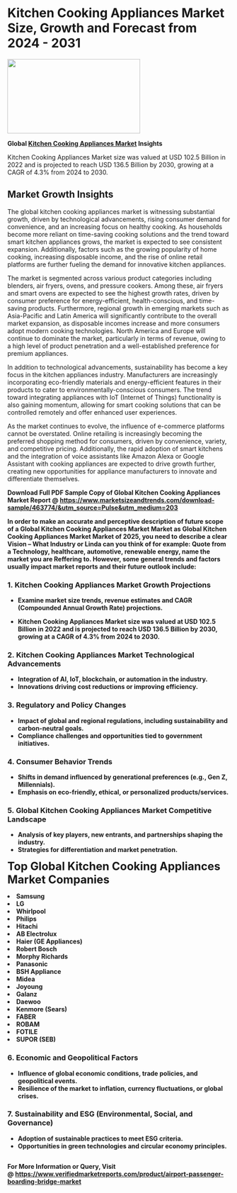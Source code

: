 <H1>Kitchen Cooking Appliances Market Size, Growth and Forecast from 2024 - 2031</H1><img class="aligncenter size-medium wp-image-584254" src="https://thirdeyenews.in/wp-content/uploads/2024/09/Global-Market-Research-300x168.jpeg" alt="" width="300" height="168" /><p><strong>Global&nbsp;<a href="https://www.marketsizeandtrends.com/download-sample/463774/&amp;utm_source=Pulse&amp;utm_medium=203">Kitchen Cooking Appliances Market</a> Insights</strong></p><p>Kitchen Cooking Appliances Market size was valued at USD 102.5 Billion in 2022 and is projected to reach USD 136.5 Billion by 2030, growing at a CAGR of 4.3% from 2024 to 2030.</p><p><h2>Market Growth Insights</h2> <p>The global kitchen cooking appliances market is witnessing substantial growth, driven by technological advancements, rising consumer demand for convenience, and an increasing focus on healthy cooking. As households become more reliant on time-saving cooking solutions and the trend toward smart kitchen appliances grows, the market is expected to see consistent expansion. Additionally, factors such as the growing popularity of home cooking, increasing disposable income, and the rise of online retail platforms are further fueling the demand for innovative kitchen appliances.</p> <p><strong></strong></p> <p>The market is segmented across various product categories including blenders, air fryers, ovens, and pressure cookers. Among these, air fryers and smart ovens are expected to see the highest growth rates, driven by consumer preference for energy-efficient, health-conscious, and time-saving products. Furthermore, regional growth in emerging markets such as Asia-Pacific and Latin America will significantly contribute to the overall market expansion, as disposable incomes increase and more consumers adopt modern cooking technologies. North America and Europe will continue to dominate the market, particularly in terms of revenue, owing to a high level of product penetration and a well-established preference for premium appliances.</p> <p>In addition to technological advancements, sustainability has become a key focus in the kitchen appliances industry. Manufacturers are increasingly incorporating eco-friendly materials and energy-efficient features in their products to cater to environmentally-conscious consumers. The trend toward integrating appliances with IoT (Internet of Things) functionality is also gaining momentum, allowing for smart cooking solutions that can be controlled remotely and offer enhanced user experiences.</p> <p>As the market continues to evolve, the influence of e-commerce platforms cannot be overstated. Online retailing is increasingly becoming the preferred shopping method for consumers, driven by convenience, variety, and competitive pricing. Additionally, the rapid adoption of smart kitchens and the integration of voice assistants like Amazon Alexa or Google Assistant with cooking appliances are expected to drive growth further, creating new opportunities for appliance manufacturers to innovate and differentiate themselves.</p> <p><strong></p><p><span class=""><strong>Download Full PDF Sample Copy of Global Kitchen Cooking Appliances Market Report</strong> @ <a href="https://www.marketsizeandtrends.com/download-sample/463774/&amp;utm_source=Pulse&amp;utm_medium=203" target="_blank">https://www.marketsizeandtrends.com/download-sample/463774/&amp;utm_source=Pulse&amp;utm_medium=203</a></span></p><p>In order to make an accurate and perceptive description of future scope of a Global&nbsp;Kitchen Cooking Appliances Market Market as Global&nbsp;Kitchen Cooking Appliances Market Market of 2025, you need to describe a clear Vision &ndash; What Industry or Linda can you think of for example: Quote from a Technology, healthcare, automotive, renewable energy, name the market you are Reffering to. However, some general trends and factors usually impact market reports and their future outlook include:</p><h3>1.&nbsp;<strong>Kitchen Cooking Appliances Market Growth Projections</strong></h3><ul><li>Examine market size trends, revenue estimates and CAGR (Compounded Annual Growth Rate) projections.</li><li><p>Kitchen Cooking Appliances Market size was valued at USD 102.5 Billion in 2022 and is projected to reach USD 136.5 Billion by 2030, growing at a CAGR of 4.3% from 2024 to 2030.</p></li></ul><h3>2.&nbsp;<strong>Kitchen Cooking Appliances Market Technological Advancements</strong></h3><ul><li>Integration of AI, IoT, blockchain, or automation in the industry.</li><li>Innovations driving cost reductions or improving efficiency.</li></ul><h3>3.&nbsp;<strong>Regulatory and Policy Changes</strong></h3><ul><li>Impact of global and regional regulations, including sustainability and carbon-neutral goals.</li><li>Compliance challenges and opportunities tied to government initiatives.</li></ul><h3>4.&nbsp;<strong>Consumer Behavior Trends</strong></h3><ul><li>Shifts in demand influenced by generational preferences (e.g., Gen Z, Millennials).</li><li>Emphasis on eco-friendly, ethical, or personalized products/services.</li></ul><h3>5.&nbsp;<strong>Global Kitchen Cooking Appliances Market Competitive Landscape</strong></h3><ul><li>Analysis of key players, new entrants, and partnerships shaping the industry.</li><li>Strategies for differentiation and market penetration.</li></ul><p data-pm-slice="1 1 []"><span style="color: inherit; font-family: inherit; font-size: 25px;">Top Global Kitchen Cooking Appliances Market Companies</span></p><div class="" data-test-id=""><p><li>Samsung</li><li> LG</li><li> Whirlpool</li><li> Philips</li><li> Hitachi</li><li> AB Electrolux</li><li> Haier (GE Appliances)</li><li> Robert Bosch</li><li> Morphy Richards</li><li> Panasonic</li><li> BSH Appliance</li><li> Midea</li><li> Joyoung</li><li> Galanz</li><li> Daewoo</li><li> Kenmore (Sears)</li><li> FABER</li><li> ROBAM</li><li> FOTILE</li><li> SUPOR (SEB)</li></p></div><h3>6.&nbsp;<strong>Economic and Geopolitical Factors</strong></h3><ul><li>Influence of global economic conditions, trade policies, and geopolitical events.</li><li>Resilience of the market to inflation, currency fluctuations, or global crises.</li></ul><h3>7.&nbsp;<strong>Sustainability and ESG (Environmental, Social, and Governance)</strong></h3><ul><li>Adoption of sustainable practices to meet ESG criteria.</li><li>Opportunities in green technologies and circular economy principles.</li></ul><h2><strong style="font-size: 14px;">For More Information or Query, Visit @&nbsp;</strong><a style="background-color: #ffffff; font-size: 14px;" href="https://www.marketsizeandtrends.com/report/kitchen-cooking-appliances-market/" target="_blank">https://www.verifiedmarketreports.com/product/airport-passenger-boarding-bridge-market</a></h2>
